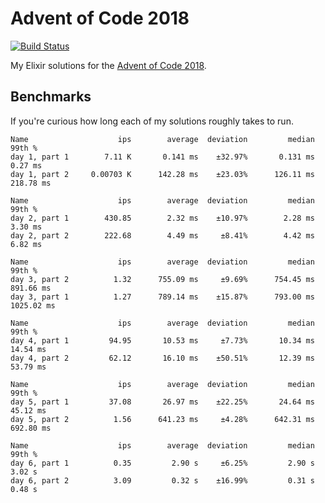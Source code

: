 # Advent of Code 2018

[![Build Status](https://travis-ci.org/sevenseacat/advent_of_code_2018.svg?branch=master)](https://travis-ci.org/sevenseacat/advent_of_code_2018)

My Elixir solutions for the [Advent of Code 2018](http://adventofcode.com/2018).

## Benchmarks

If you're curious how long each of my solutions roughly takes to run.

```
Name                    ips        average  deviation         median         99th %
day 1, part 1        7.11 K       0.141 ms    ±32.97%       0.131 ms        0.27 ms
day 1, part 2     0.00703 K      142.28 ms    ±23.03%      126.11 ms      218.78 ms

Name                    ips        average  deviation         median         99th %
day 2, part 1        430.85        2.32 ms    ±10.97%        2.28 ms        3.30 ms
day 2, part 2        222.68        4.49 ms     ±8.41%        4.42 ms        6.82 ms

Name                    ips        average  deviation         median         99th %
day 3, part 2          1.32      755.09 ms     ±9.69%      754.45 ms      891.66 ms
day 3, part 1          1.27      789.14 ms    ±15.87%      793.00 ms     1025.02 ms

Name                    ips        average  deviation         median         99th %
day 4, part 1         94.95       10.53 ms     ±7.73%       10.34 ms       14.54 ms
day 4, part 2         62.12       16.10 ms    ±50.51%       12.39 ms       53.79 ms

Name                    ips        average  deviation         median         99th %
day 5, part 1         37.08       26.97 ms    ±22.25%       24.64 ms       45.12 ms
day 5, part 2          1.56      641.23 ms     ±4.28%      642.31 ms      692.80 ms

Name                    ips        average  deviation         median         99th %
day 6, part 1          0.35         2.90 s     ±6.25%         2.90 s         3.02 s
day 6, part 2          3.09         0.32 s    ±16.99%         0.31 s         0.48 s
```
